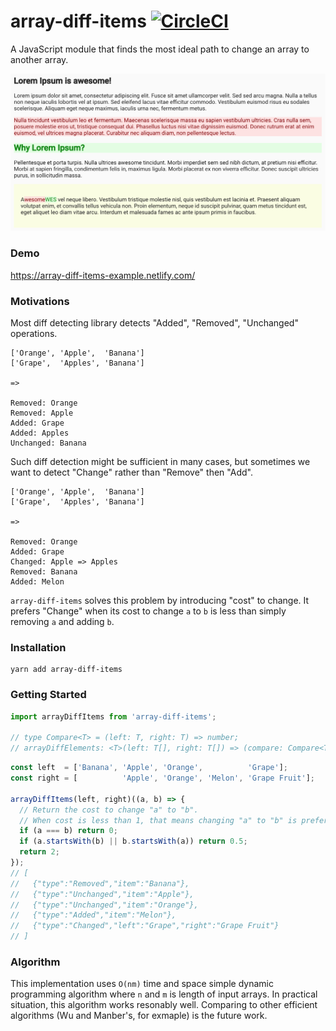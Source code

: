 # array-diff-items [![CircleCI](https://circleci.com/gh/jooohn/array-diff-items.svg?style=shield)](https://circleci.com/gh/jooohn/array-diff-items)

A JavaScript module that finds the most ideal path to change an array to another array.

<img src="array-diff-items-screenshot.png" alt="Example image">

### Demo

https://array-diff-items-example.netlify.com/

### Motivations

Most diff detecting library detects "Added", "Removed", "Unchanged" operations.

```
['Orange', 'Apple',  'Banana']
['Grape',  'Apples', 'Banana']

=>

Removed: Orange
Removed: Apple
Added: Grape
Added: Apples
Unchanged: Banana
```

Such diff detection might be sufficient in many cases, but sometimes we want to detect "Change" rather than "Remove" then "Add".

```
['Orange', 'Apple',  'Banana']
['Grape',  'Apples', 'Banana']

=>

Removed: Orange
Added: Grape
Changed: Apple => Apples
Removed: Banana
Added: Melon
```

`array-diff-items` solves this problem by introducing "cost" to change. It prefers "Change" when its cost to change `a` to `b` is less than simply removing `a` and adding `b`.

### Installation

```
yarn add array-diff-items
```

### Getting Started

```js
import arrayDiffItems from 'array-diff-items';

// type Compare<T> = (left: T, right: T) => number;
// arrayDiffElements: <T>(left: T[], right: T[]) => (compare: Compare<T>) => DiffItem<T>[];
```

```js
const left  = ['Banana', 'Apple', 'Orange',          'Grape'];
const right = [          'Apple', 'Orange', 'Melon', 'Grape Fruit'];

arrayDiffItems(left, right)((a, b) => {
  // Return the cost to change "a" to "b".
  // When cost is less than 1, that means changing "a" to "b" is preferable to removing "a" and then adding "a".
  if (a === b) return 0;
  if (a.startsWith(b) || b.startsWith(a)) return 0.5;
  return 2;
});
// [
//   {"type":"Removed","item":"Banana"},
//   {"type":"Unchanged","item":"Apple"},
//   {"type":"Unchanged","item":"Orange"},
//   {"type":"Added","item":"Melon"},
//   {"type":"Changed","left":"Grape","right":"Grape Fruit"}
// ]
```

### Algorithm

This implementation uses `O(nm)` time and space simple dynamic programming algorithm where `n` and `m` is length of input arrays.
In practical situation, this algorithm works resonably well.
Comparing to other efficient algorithms (Wu and Manber's, for exmaple) is the future work.

